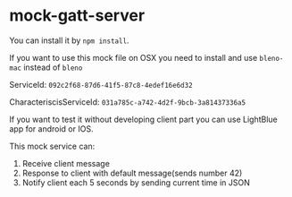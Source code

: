 # mock-gatt-server

You can install it by ```npm install```.

If you want to use this mock file on OSX you need to install and use `bleno-mac` instead of `bleno`

ServiceId: `092c2f68-87d6-41f5-87c8-4edef16e6d32`

CharacteriscisServiceId: `031a785c-a742-4d2f-9bcb-3a81437336a5`

If you want to test it without developing client part you can use LightBlue app for android or IOS.

This mock service can:
1) Receive client message
2) Response to client with default message(sends number 42)
3) Notify client each 5 seconds by sending current time in JSON
